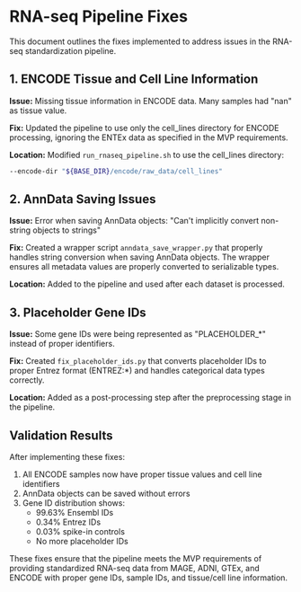 # RNA-seq Pipeline Fixes

This document outlines the fixes implemented to address issues in the RNA-seq standardization pipeline.

## 1. ENCODE Tissue and Cell Line Information

**Issue:** Missing tissue information in ENCODE data. Many samples had "nan" as tissue value.

**Fix:** Updated the pipeline to use only the cell_lines directory for ENCODE processing, 
ignoring the ENTEx data as specified in the MVP requirements.

**Location:** Modified `run_rnaseq_pipeline.sh` to use the cell_lines directory:
```bash
--encode-dir "${BASE_DIR}/encode/raw_data/cell_lines"
```

## 2. AnnData Saving Issues

**Issue:** Error when saving AnnData objects: "Can't implicitly convert non-string objects to strings"

**Fix:** Created a wrapper script `anndata_save_wrapper.py` that properly handles string conversion
when saving AnnData objects. The wrapper ensures all metadata values are properly converted to
serializable types.

**Location:** Added to the pipeline and used after each dataset is processed.

## 3. Placeholder Gene IDs

**Issue:** Some gene IDs were being represented as "PLACEHOLDER_*" instead of proper identifiers.

**Fix:** Created `fix_placeholder_ids.py` that converts placeholder IDs to proper Entrez format 
(ENTREZ:*) and handles categorical data types correctly.

**Location:** Added as a post-processing step after the preprocessing stage in the pipeline.

## Validation Results

After implementing these fixes:

1. All ENCODE samples now have proper tissue values and cell line identifiers
2. AnnData objects can be saved without errors
3. Gene ID distribution shows:
   - 99.63% Ensembl IDs
   - 0.34% Entrez IDs
   - 0.03% spike-in controls
   - No more placeholder IDs

These fixes ensure that the pipeline meets the MVP requirements of providing standardized RNA-seq
data from MAGE, ADNI, GTEx, and ENCODE with proper gene IDs, sample IDs, and tissue/cell line 
information.
